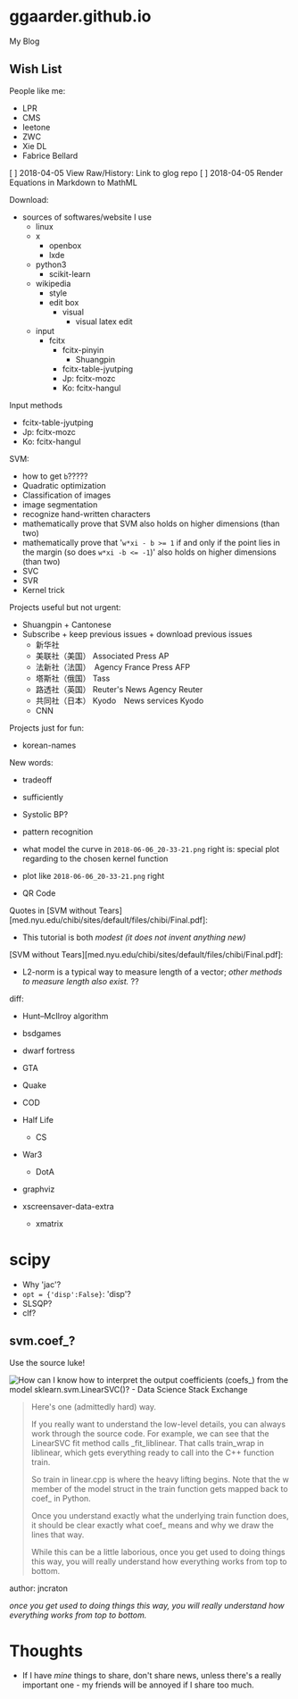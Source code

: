 # ggaarder.github.io
My Blog

## Wish List

People like me:
- LPR
- CMS
- Ieetone
- ZWC
- Xie DL
- Fabrice Bellard

[ ] 2018-04-05 View Raw/History: Link to glog repo
[ ] 2018-04-05 Render Equations in Markdown to MathML

Download:
- sources of softwares/website I use
  - linux
  - x
    - openbox
    - lxde
  - python3
    - scikit-learn
  - wikipedia
    - style
    - edit box
      - visual
        - visual latex edit
  - input
    - fcitx
      - fcitx-pinyin
        - Shuangpin
      - fcitx-table-jyutping
      - Jp: fcitx-mozc
      - Ko: fcitx-hangul

Input methods
- fcitx-table-jyutping
- Jp: fcitx-mozc
- Ko: fcitx-hangul

SVM:
- how to get `b`?????
- Quadratic optimization
- Classification of images
- image segmentation
- recognize hand-written characters
- mathematically prove that SVM also holds on higher dimensions (than
  two)
- mathematically prove that '`w*xi - b >= 1` if and only if the point
  lies in the margin (so does `w*xi -b <= -1`)' also holds on higher
  dimensions (than two)
- SVC
- SVR
- Kernel trick

Projects useful but not urgent:
- Shuangpin + Cantonese
- Subscribe + keep previous issues + download previous issues
  - 新华社
  - 美联社（美国） Associated Press AP
  - 法新社（法国）　Agency France Press AFP
  - 塔斯社（俄国） Tass
  - 路透社（英国） Reuter's News Agency Reuter
  - 共同社（日本） Kyodo　News services Kyodo
  - CNN

Projects just for fun:
- korean-names

New words:
- tradeoff
- sufficiently
- Systolic BP?

- pattern recognition
- what model the curve in `2018-06-06_20-33-21.png` right is: special
  plot regarding to the chosen kernel function
- plot like `2018-06-06_20-33-21.png` right

- QR Code

Quotes in [SVM without
Tears][med.nyu.edu/chibi/sites/default/files/chibi/Final.pdf]:
- This tutorial is both *modest (it does not invent anything new)*

 [SVM without
 Tears][med.nyu.edu/chibi/sites/default/files/chibi/Final.pdf]:
- L2-norm is a typical way to measure length of a vector; *other
  methods to measure length also exist.* ??

diff:
- Hunt–McIlroy algorithm

- bsdgames
- dwarf fortress
- GTA
- Quake
- COD
- Half Life
  - CS
- War3
  - DotA

- graphviz
- xscreensaver-data-extra
  - xmatrix

# scipy
- Why 'jac'?
- `opt = {'disp':False}`: 'disp'?
- SLSQP?
- clf?

## svm.coef_?

Use the source luke!

![How can I know how to interpret the output coefficients (`coefs_`) from the model sklearn.svm.LinearSVC()? - Data Science Stack Exchange](https://datascience.stackexchange.com/questions/17970/how-can-i-know-how-to-interpret-the-output-coefficients-coefs-from-the-mode?newreg=ea4f8bf6fae44c458278877c84fad7d8)



> Here's one (admittedly hard) way.
>
> If you really want to understand the low-level details, you can always work through the source code. For example, we can see that the LinearSVC fit method calls _fit_liblinear. That calls train_wrap in liblinear, which gets everything ready to call into the C++ function train.
>
> So train in linear.cpp is where the heavy lifting begins. Note that the w member of the model struct in the train function gets mapped back to coef_ in Python.
>
> Once you understand exactly what the underlying train function does, it should be clear exactly what coef_ means and why we draw the lines that way.
>
> While this can be a little laborious, once you get used to doing things this way, you will really understand how everything works from top to bottom.

author: jncraton

*once you get used to doing things this way, you will really understand how everything works from top to bottom.*


# Thoughts
- If I have *mine* things to share, don't share news, unless there's a
  really important one - my friends will be annoyed if I share too much.
